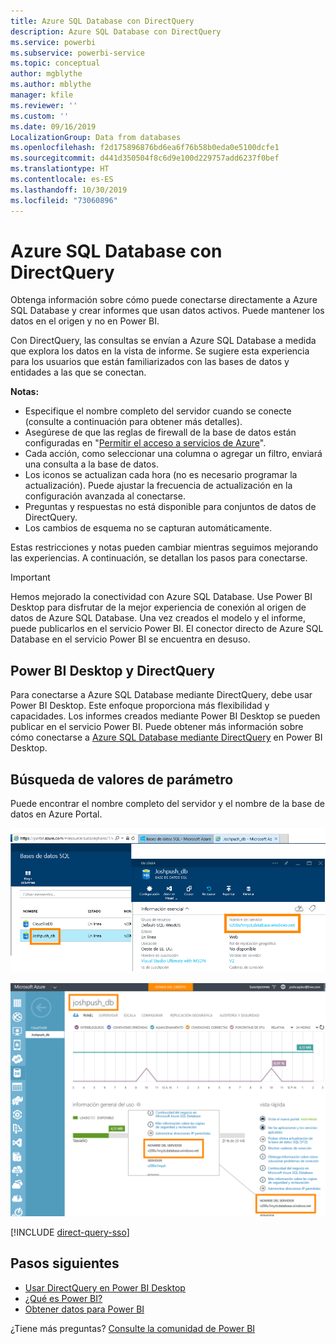 ```yaml
---
title: Azure SQL Database con DirectQuery
description: Azure SQL Database con DirectQuery
ms.service: powerbi
ms.subservice: powerbi-service
ms.topic: conceptual
author: mgblythe
ms.author: mblythe
manager: kfile
ms.reviewer: ''
ms.custom: ''
ms.date: 09/16/2019
LocalizationGroup: Data from databases
ms.openlocfilehash: f2d175896876bd6ea6f76b58b0eda0e5100dcfe1
ms.sourcegitcommit: d441d350504f8c6d9e100d229757add6237f0bef
ms.translationtype: HT
ms.contentlocale: es-ES
ms.lasthandoff: 10/30/2019
ms.locfileid: "73060896"
---
```

# <a name="azure-sql-database-with-directquery"></a>Azure SQL Database con DirectQuery

Obtenga información sobre cómo puede conectarse directamente a Azure SQL Database y crear informes que usan datos activos. Puede mantener los datos en el origen y no en Power BI.

Con DirectQuery, las consultas se envían a Azure SQL Database a medida que explora los datos en la vista de informe. Se sugiere esta experiencia para los usuarios que están familiarizados con las bases de datos y entidades a las que se conectan.

**Notas:**

* Especifique el nombre completo del servidor cuando se conecte (consulte a continuación para obtener más detalles).
* Asegúrese de que las reglas de firewall de la base de datos están configuradas en "[Permitir el acceso a servicios de Azure](https://docs.microsoft.com/azure/sql-database/sql-database-networkaccess-overview#allow-azure-services)".
* Cada acción, como seleccionar una columna o agregar un filtro, enviará una consulta a la base de datos.
* Los iconos se actualizan cada hora (no es necesario programar la actualización). Puede ajustar la frecuencia de actualización en la configuración avanzada al conectarse.
* Preguntas y respuestas no está disponible para conjuntos de datos de DirectQuery.
* Los cambios de esquema no se capturan automáticamente.

Estas restricciones y notas pueden cambiar mientras seguimos mejorando las experiencias. A continuación, se detallan los pasos para conectarse.

> [!Important]
> Hemos mejorado la conectividad con Azure SQL Database.  Use Power BI Desktop para disfrutar de la mejor experiencia de conexión al origen de datos de Azure SQL Database.  Una vez creados el modelo y el informe, puede publicarlos en el servicio Power BI.  El conector directo de Azure SQL Database en el servicio Power BI se encuentra en desuso.

## <a name="power-bi-desktop-and-directquery"></a>Power BI Desktop y DirectQuery

Para conectarse a Azure SQL Database mediante DirectQuery, debe usar Power BI Desktop. Este enfoque proporciona más flexibilidad y capacidades. Los informes creados mediante Power BI Desktop se pueden publicar en el servicio Power BI. Puede obtener más información sobre cómo conectarse a [Azure SQL Database mediante DirectQuery](desktop-use-directquery.md) en Power BI Desktop.

## <a name="find-parameter-values"></a>Búsqueda de valores de parámetro

Puede encontrar el nombre completo del servidor y el nombre de la base de datos en Azure Portal.

![Nueva actualización de Azure Portal](media/service-azure-sql-database-with-direct-connect/azureportnew_update.png)

![Actualización de Azure Portal](media/service-azure-sql-database-with-direct-connect/azureportal_update.png)

[!INCLUDE [direct-query-sso](includes/direct-query-sso.md)]

## <a name="next-steps"></a>Pasos siguientes

* [Usar DirectQuery en Power BI Desktop](desktop-use-directquery.md)  
* [¿Qué es Power BI?](fundamentals/power-bi-overview.md)  
* [Obtener datos para Power BI](service-get-data.md)  

¿Tiene más preguntas? [Consulte la comunidad de Power BI](http://community.powerbi.com/)
